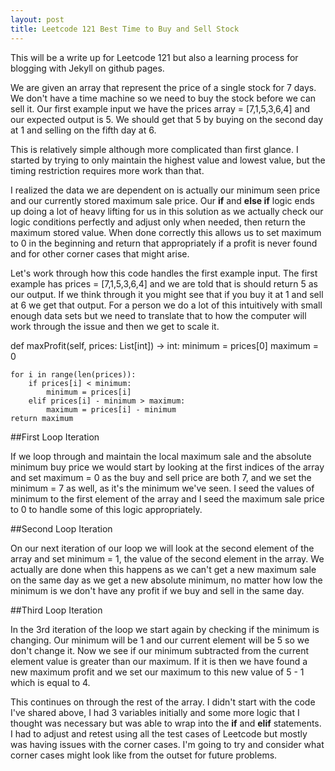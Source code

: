 ```yaml
---
layout: post
title: Leetcode 121 Best Time to Buy and Sell Stock
---
```

This will be a write up for Leetcode 121 but also a learning process for blogging with Jekyll on github pages. 

We are given an array that represent the price of a single stock for 7 days. We don't have a time machine so we need to buy the stock before we can sell it. Our first example input we have the prices array = [7,1,5,3,6,4] and our expected output is 5. We should get that 5 by buying on the second day at 1 and selling on the fifth day at 6.

<!--more-->

This is relatively simple although more complicated than first glance. I started by trying to only maintain the highest value and lowest value, but the timing restriction requires more work than that. 

I realized the data we are dependent on is actually our minimum seen price and our currently stored maximum sale price. Our **if** and **else if** logic ends up doing a lot of heavy lifting for us in this solution as we actually check our logic conditions perfectly and adjust only when needed, then return the maximum stored value. When done correctly this allows us to set maximum to 0 in the beginning and return that appropriately if a profit is never found and for other corner cases that might arise.

Let's work through how this code handles the first example input. The first example has prices = [7,1,5,3,6,4] and we are told that is should return 5 as our output. If we think through it you might see that if you buy it at 1 and sell at 6 we get that output. For a person we do a lot of this intuitively with small enough data sets but we need to translate that to how the computer will work through the issue and then we get to scale it.


def maxProfit(self, prices: List[int]) -> int:
    minimum = prices[0]
    maximum = 0

    for i in range(len(prices)):
        if prices[i] < minimum:
            minimum = prices[i]
        elif prices[i] - minimum > maximum:
            maximum = prices[i] - minimum
    return maximum

##First Loop Iteration

If we loop through and maintain the local maximum sale and the absolute minimum buy price we would start by looking at the first indices of the array and set maximum = 0 as the buy and sell price are both 7, and we set the minimum = 7 as well, as it's the minimum we've seen. I seed the values of minimum to the first element of the array and I seed the maximum sale price to 0 to handle some of this logic appropriately.

##Second Loop Iteration

On our next iteration of our loop we will look at the second element of the array and set minimum = 1, the value of the second element in the array. We actually are done when this happens as we can't get a new maximum sale on the same day as we get a new absolute minimum, no matter how low the minimum is we don't have any profit if we buy and sell in the same day.

##Third Loop Iteration

In the 3rd iteration of the loop we start again by checking if the minimum is changing. Our minimum will be 1 and our current element will be 5 so we don't change it. Now we see if our minimum subtracted from the current element value is greater than our maximum. If it is then we have found a new maximum profit and we set our maximum to this new value of 5 - 1 which is equal to 4. 

This continues on through the rest of the array. I didn't start with the code I've shared above, I had 3 variables initially and some more logic that I thought was necessary but was able to wrap into the **if** and **elif** statements. I had to adjust and retest using all the test cases of Leetcode but mostly was having issues with the corner cases. I'm going to try and consider what corner cases might look like from the outset for future problems.
